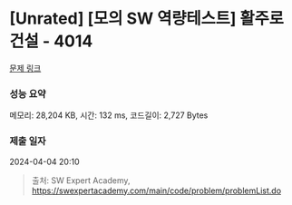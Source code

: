 # [Unrated] [모의 SW 역량테스트] 활주로 건설 - 4014 

[문제 링크](https://swexpertacademy.com/main/code/problem/problemDetail.do?contestProbId=AWIeW7FakkUDFAVH) 

### 성능 요약

메모리: 28,204 KB, 시간: 132 ms, 코드길이: 2,727 Bytes

### 제출 일자

2024-04-04 20:10



> 출처: SW Expert Academy, https://swexpertacademy.com/main/code/problem/problemList.do